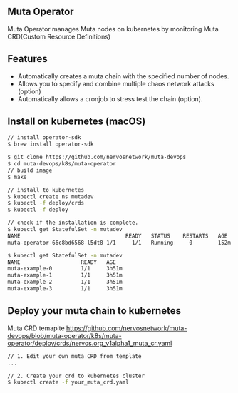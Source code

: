 ## Muta Operator
Muta Operator manages Muta nodes on kubernetes by monitoring Muta CRD(Custom Resource Definitions)

## Features
- Automatically creates a muta chain with the specified number of nodes.
- Allows you to specify and combine multiple chaos network attacks (option)
- Automatically allows a cronjob to stress test the chain (option).
## Install on kubernetes (macOS)
```sh
// install operator-sdk
$ brew install operator-sdk

$ git clone https://github.com/nervosnetwork/muta-devops
$ cd muta-devops/k8s/muta-operator
// build image
$ make

// install to kubernetes
$ kubectl create ns mutadev
$ kubectl -f deploy/crds
$ kubectl -f deploy

// check if the installation is complete.
$ kubectl get StatefulSet -n mutadev
NAME                                 READY   STATUS    RESTARTS   AGE
muta-operator-66c8bd6568-l5dt8 1/1     1/1   Running     0        152m

$ kubectl get StatefulSet -n mutadev
NAME                   READY   AGE
muta-example-0         1/1     3h51m
muta-example-1         1/1     3h51m
muta-example-2         1/1     3h51m
muta-example-3         1/1     3h51m
```

## Deploy your muta chain to kubernetes
Muta CRD temaplte https://github.com/nervosnetwork/muta-devops/blob/muta-operator/k8s/muta-operator/deploy/crds/nervos.org_v1alpha1_muta_cr.yaml
```sh
// 1. Edit your own muta CRD from template
...

// 2. Create your crd to kubernetes cluster
$ kubectl create -f your_muta_crd.yaml
```
